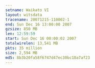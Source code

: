 ```yaml
---
setname: Waikato VI
layout: witsdata
tracename: 20071215-110002-1
end: Sun Dec 16 13:00:00 2007
gzsize: 850 MB
len: 12:59:59
start: Sun Dec 16 00:00:02 2007
totalwirelen: 13,541 MB
pkts: 35 million
size: 2,594 MB
md5: 8b3b20fa58f6747d47ec30bc10a7af23
---
```

